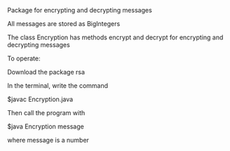 Package for encrypting and decrypting messages

All messages are stored as BigIntegers

The class Encryption has methods encrypt and decrypt for encrypting and decrypting messages

To operate:

Download the package rsa

In the terminal, write the command

$javac Encryption.java

Then call the program with

$java Encryption message

where message is a number
